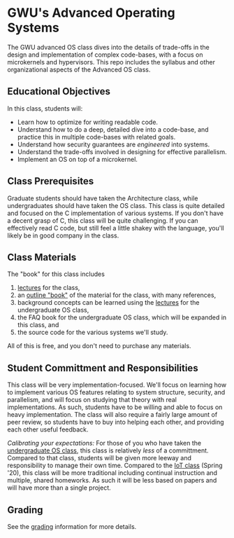 # GWU's Advanced Operating Systems

The GWU advanced OS class dives into the details of trade-offs in the design and implementation of complex code-bases, with a focus on microkernels and hypervisors.
This repo includes the syllabus and other organizational aspects of the Advanced OS class.

## Educational Objectives

In this class, students will:

- Learn how to optimize for writing readable code.
- Understand how to do a deep, detailed dive into a code-base, and practice this in multiple code-bases with related goals.
- Understand how security guarantees are *engineered* into systems.
- Understand the trade-offs involved in designing for effective parallelism.
- Implement an OS on top of a microkernel.

## Class Prerequisites

Graduate students should have taken the Architecture class, while undergraduates should have taken the OS class.
This class is quite detailed and focused on the C implementation of various systems.
If you don't have a decent grasp of C, this class will be quite challenging.
If you can effectively read C code, but still feel a little shakey with the language, you'll likely be in good company in the class.

## Class Materials

The "book" for this class includes

1. [lectures](https://youtube.com/playlist?list=PLVW70f0xtTUwPxQXXcQBZJps-7n8BclOc) for the class,
2. an [outline "book"](https://github.com/gwu-cs-advos/advos_book) of the material for the class, with many references,
1. background concepts can be learned using the [lectures](https://www.youtube.com/playlist?list=PLVW70f0xtTUxHXRtZhGEJAiBDFx-ofc_G) for the undergraduate OS class,
2. the FAQ book for the undergraduate OS class, which will be expanded in this class, and
3. the source code for the various systems we'll study.

All of this is free, and you don't need to purchase any materials.

## Student Committment and Responsibilities

This class will be very implementation-focused.
We'll focus on learning how to implement various OS features relating to system structure, security, and parallelism, and will focus on studying that theory with real implementations.
As such, students have to be willing and able to focus on heavy implementation.
The class will also require a fairly large amount of peer review, so students have to buy into helping each other, and providing each other useful feedback.

*Calibrating your expectations:* For those of you who have taken the [undergraduate OS class](https://www2.seas.gwu.edu/~gparmer/classes/2020-08-01-Operating-Systems.html), this class is relatively *less* of a committment.
Compared to that class, students will be given more leeway and responsibility to manage their own time.
Compared to the [IoT class](https://github.com/gwu-cs-iot/collaboration) (Spring '20), this class will be more traditional including continual instruction and multiple, shared homeworks.
As such it will be less based on papers and will have more than a single project.

## Grading

See the [grading](./grading.md) information for more details.
